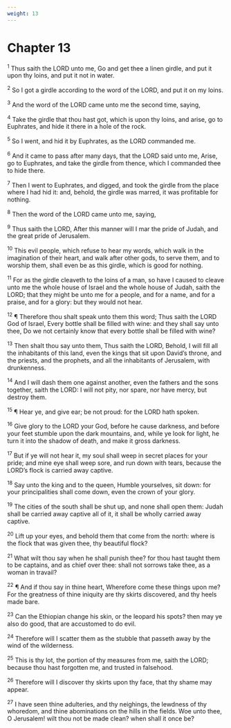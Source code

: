 ```yaml
---
weight: 13
---
```


# Chapter 13

<sup>1</sup> Thus saith the LORD unto me, Go and get thee a linen girdle, and put it upon thy loins, and put it not in water. 

<sup>2</sup> So I got a girdle according to the word of the LORD, and put it on my loins. 

<sup>3</sup> And the word of the LORD came unto me the second time, saying, 

<sup>4</sup> Take the girdle that thou hast got, which is upon thy loins, and arise, go to Euphrates, and hide it there in a hole of the rock. 

<sup>5</sup> So I went, and hid it by Euphrates, as the LORD commanded me. 

<sup>6</sup> And it came to pass after many days, that the LORD said unto me, Arise, go to Euphrates, and take the girdle from thence, which I commanded thee to hide there. 

<sup>7</sup> Then I went to Euphrates, and digged, and took the girdle from the place where I had hid it: and, behold, the girdle was marred, it was profitable for nothing. 

<sup>8</sup> Then the word of the LORD came unto me, saying, 

<sup>9</sup> Thus saith the LORD, After this manner will I mar the pride of Judah, and the great pride of Jerusalem. 

<sup>10</sup> This evil people, which refuse to hear my words, which walk in the imagination of their heart, and walk after other gods, to serve them, and to worship them, shall even be as this girdle, which is good for nothing. 

<sup>11</sup> For as the girdle cleaveth to the loins of a man, so have I caused to cleave unto me the whole house of Israel and the whole house of Judah, saith the LORD; that they might be unto me for a people, and for a name, and for a praise, and for a glory: but they would not hear. 

<sup>12</sup> ¶ Therefore thou shalt speak unto them this word; Thus saith the LORD God of Israel, Every bottle shall be filled with wine: and they shall say unto thee, Do we not certainly know that every bottle shall be filled with wine? 

<sup>13</sup> Then shalt thou say unto them, Thus saith the LORD, Behold, I will fill all the inhabitants of this land, even the kings that sit upon David’s throne, and the priests, and the prophets, and all the inhabitants of Jerusalem, with drunkenness. 

<sup>14</sup> And I will dash them one against another, even the fathers and the sons together, saith the LORD: I will not pity, nor spare, nor have mercy, but destroy them. 

<sup>15</sup> ¶ Hear ye, and give ear; be not proud: for the LORD hath spoken. 

<sup>16</sup> Give glory to the LORD your God, before he cause darkness, and before your feet stumble upon the dark mountains, and, while ye look for light, he turn it into the shadow of death, and make it gross darkness. 

<sup>17</sup> But if ye will not hear it, my soul shall weep in secret places for your pride; and mine eye shall weep sore, and run down with tears, because the LORD’s flock is carried away captive. 

<sup>18</sup> Say unto the king and to the queen, Humble yourselves, sit down: for your principalities shall come down, even the crown of your glory. 

<sup>19</sup> The cities of the south shall be shut up, and none shall open them: Judah shall be carried away captive all of it, it shall be wholly carried away captive. 

<sup>20</sup> Lift up your eyes, and behold them that come from the north: where is the flock that was given thee, thy beautiful flock? 

<sup>21</sup> What wilt thou say when he shall punish thee? for thou hast taught them to be captains, and as chief over thee: shall not sorrows take thee, as a woman in travail? 

<sup>22</sup> ¶ And if thou say in thine heart, Wherefore come these things upon me? For the greatness of thine iniquity are thy skirts discovered, and thy heels made bare. 

<sup>23</sup> Can the Ethiopian change his skin, or the leopard his spots? then may ye also do good, that are accustomed to do evil. 

<sup>24</sup> Therefore will I scatter them as the stubble that passeth away by the wind of the wilderness. 

<sup>25</sup> This is thy lot, the portion of thy measures from me, saith the LORD; because thou hast forgotten me, and trusted in falsehood. 

<sup>26</sup> Therefore will I discover thy skirts upon thy face, that thy shame may appear. 

<sup>27</sup> I have seen thine adulteries, and thy neighings, the lewdness of thy whoredom, and thine abominations on the hills in the fields. Woe unto thee, O Jerusalem! wilt thou not be made clean? when shall it once be? 


